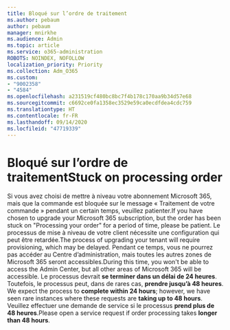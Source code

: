 ```yaml
---
title: Bloqué sur l’ordre de traitement
ms.author: pebaum
author: pebaum
manager: mnirkhe
ms.audience: Admin
ms.topic: article
ms.service: o365-administration
ROBOTS: NOINDEX, NOFOLLOW
localization_priority: Priority
ms.collection: Adm_O365
ms.custom:
- "9002358"
- "4584"
ms.openlocfilehash: a231519cf480bc8bc7f4b178c170aa9b34d57e68
ms.sourcegitcommit: c6692ce0fa1358ec3529e59ca0ecdfdea4cdc759
ms.translationtype: HT
ms.contentlocale: fr-FR
ms.lasthandoff: 09/14/2020
ms.locfileid: "47719339"
---
```

# <a name="stuck-on-processing-order"></a><span data-ttu-id="4fe50-102">Bloqué sur l’ordre de traitement</span><span class="sxs-lookup"><span data-stu-id="4fe50-102">Stuck on processing order</span></span>

<span data-ttu-id="4fe50-103">Si vous avez choisi de mettre à niveau votre abonnement Microsoft 365, mais que la commande est bloquée sur le message « Traitement de votre commande » pendant un certain temps, veuillez patienter.</span><span class="sxs-lookup"><span data-stu-id="4fe50-103">If you have chosen to upgrade your Microsoft 365 subscription, but the order has been stuck on "Processing your order" for a period of time, please be patient.</span></span> <span data-ttu-id="4fe50-104">Le processus de mise à niveau de votre client nécessite une configuration qui peut être retardée.</span><span class="sxs-lookup"><span data-stu-id="4fe50-104">The process of upgrading your tenant will require provisioning, which may be delayed.</span></span> <span data-ttu-id="4fe50-105">Pendant ce temps, vous ne pourrez pas accéder au Centre d’administration, mais toutes les autres zones de Microsoft 365 seront accessibles.</span><span class="sxs-lookup"><span data-stu-id="4fe50-105">During this time, you won't be able to access the Admin Center, but all other areas of Microsoft 365 will be accessible.</span></span> <span data-ttu-id="4fe50-106">Le processus devrait **se terminer dans un délai de 24 heures**. Toutefois, le processus peut, dans de rares cas, **prendre jusqu’à 48 heures**. </span><span class="sxs-lookup"><span data-stu-id="4fe50-106">We expect the process to **complete within 24 hours**; however, we have seen rare instances where these requests are **taking up to 48 hours**.</span></span> <span data-ttu-id="4fe50-107">Veuillez effectuer une demande de service si le processus **prend plus de 48 heures**.</span><span class="sxs-lookup"><span data-stu-id="4fe50-107">Please open a service request if order processing takes **longer than 48 hours**.</span></span>
